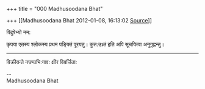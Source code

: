 +++
title = "000 Madhusoodana Bhat"

+++
[[Madhusoodana Bhat	2012-01-08, 16:13:02 [Source](https://groups.google.com/g/bvparishat/c/zG4bZubyrCA)]]



विदुषेभ्यो नम:

कृपया एतस्य श्लोकस्य प्रथम पङ्क्तिं पूरयतु। कुत:उध्र्तं इति अपि सूचयित्वा अनुगृह्णन्तु।

  

-------------

विक्रीयन्ते नघण्ठभि:गाव: क्षीर विवर्जिता:

  

  

--  
Madhusoodana Bhat  

